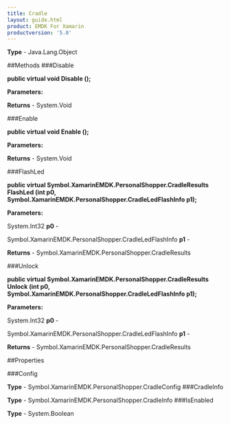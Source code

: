 ```yaml
---
title: Cradle
layout: guide.html
product: EMDK For Xamarin 
productversion: '5.0' 
---
```



**Type** - Java.Lang.Object

##Methods
###Disable

**public virtual void Disable ();**



**Parameters:**

**Returns** - System.Void

###Enable

**public virtual void Enable ();**



**Parameters:**

**Returns** - System.Void

###FlashLed

**public virtual Symbol.XamarinEMDK.PersonalShopper.CradleResults FlashLed (int p0, Symbol.XamarinEMDK.PersonalShopper.CradleLedFlashInfo p1);**



**Parameters:**

System.Int32 **p0**  - 

Symbol.XamarinEMDK.PersonalShopper.CradleLedFlashInfo **p1**  - 

**Returns** - Symbol.XamarinEMDK.PersonalShopper.CradleResults

###Unlock

**public virtual Symbol.XamarinEMDK.PersonalShopper.CradleResults Unlock (int p0, Symbol.XamarinEMDK.PersonalShopper.CradleLedFlashInfo p1);**



**Parameters:**

System.Int32 **p0**  - 

Symbol.XamarinEMDK.PersonalShopper.CradleLedFlashInfo **p1**  - 

**Returns** - Symbol.XamarinEMDK.PersonalShopper.CradleResults

##Properties

###Config


**Type** - Symbol.XamarinEMDK.PersonalShopper.CradleConfig
###CradleInfo


**Type** - Symbol.XamarinEMDK.PersonalShopper.CradleInfo
###IsEnabled


**Type** - System.Boolean
